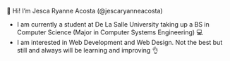👋 Hi! I’m Jesca Ryanne Acosta (@jescaryanneacosta)
- I am currently a student at De La Salle University taking up a BS in Computer Science (Major in Computer Systems Engineering) 💻
- I am interested in Web Development and Web Design. Not the best but still and always will be learning and improving 👌

<!---
jescaryanneacosta/jescaryanneacosta is a ✨ special ✨ repository because its `README.md` (this file) appears on your GitHub profile.
You can click the Preview link to take a look at your changes.
--->
